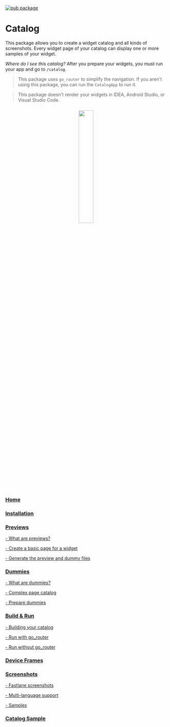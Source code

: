 [![pub package](https://img.shields.io/pub/v/catalog.svg)](https://pub.dev/packages/catalog)

# Catalog

This package allows you to create a widget catalog and all kinds of screenshots. Every widget page of your catalog can display one or more samples of your widget.

*Where do I see this catalog?* After you prepare your widgets, you must run your app and go to `/catalog`.

> This package uses `go_router` to simplify the navigation. If you aren't using this package, you can run
> the `CatalogApp` to run it.

> This package doesn't render your widgets in IDEA, Android Studio, or Visual Studio Code.

<p align="center"><img width="30%" vspace="10" src="https://github.com/landamessenger/catalog/assets/1783618/406f6689-a388-46d3-9010-01edd18dfedf"></p>

### [Home](https://github.com/landamessenger/catalog/wiki)

### [Installation](https://github.com/landamessenger/catalog/wiki/Installation)

### [Previews](https://github.com/landamessenger/catalog/wiki/Previews)

[- What are previews?](https://github.com/landamessenger/catalog/wiki/Previews#what-are-previews)

[- Create a basic page for a widget](https://github.com/landamessenger/catalog/wiki/Previews#create-a-basic-page-for-a-widget)

[- Generate the preview and dummy files](https://github.com/landamessenger/catalog/wiki/Previews#generate-the-preview-and-dummy-files)

### [Dummies](https://github.com/landamessenger/catalog/wiki/Dummies)

[- What are dummies?](https://github.com/landamessenger/catalog/wiki/Dummies#what-are-dummies)

[- Complex page catalog](https://github.com/landamessenger/catalog/wiki/Dummies#complex-page-catalog)

[- Prepare dummies](https://github.com/landamessenger/catalog/wiki/Dummies#prepare-dummies)

### [Build & Run](https://github.com/landamessenger/catalog/wiki/Build-&-Run)

[- Building your catalog](https://github.com/landamessenger/catalog/wiki/Build-&-Run#building-your-catalog)

[- Run with go_router](https://github.com/landamessenger/catalog/wiki/Build-&-Run#run-with-go_router)

[- Run without go_router](https://github.com/landamessenger/catalog/wiki/Build-&-Run#run-without-go_router)

### [Device Frames](https://github.com/landamessenger/catalog/wiki/Device-Frames)

### [Screenshots](https://github.com/landamessenger/catalog/wiki/Screenshots)

[- Fastlane screenshots](https://github.com/landamessenger/catalog/wiki/Screenshots#fastlane-screenshots)

[- Multi-language support](https://github.com/landamessenger/catalog/wiki/Screenshots#multi-language-support)

[- Samples](https://github.com/landamessenger/catalog/wiki/Screenshots#samples)

### [Catalog Sample](https://landamessenger.com/catalog)

